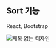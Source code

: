 ## Sort 기능

React, Bootstrap

![제목 없는 디자인](https://user-images.githubusercontent.com/72692386/233794889-13242ae8-13a6-40d5-b954-c3d0c3e567aa.gif)
